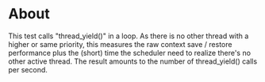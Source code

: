 # About

This test calls "thread_yield()" in a loop. As there is no other thread with a
higher or same priority, this measures the raw context save / restore
performance plus the (short) time the scheduler need to realize there's no
other active thread.
The result amounts to the number of thread_yield() calls per second.
